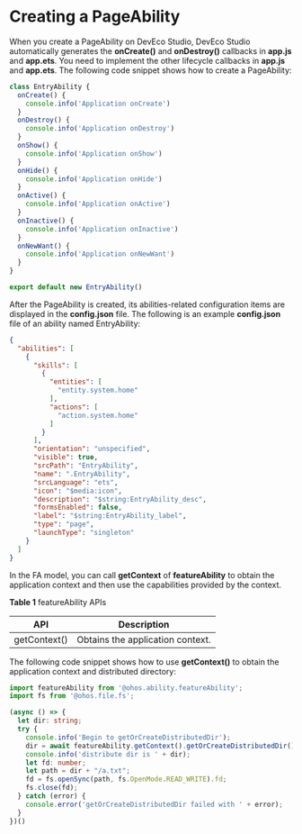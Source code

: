 # Creating a PageAbility


When you create a PageAbility on DevEco Studio, DevEco Studio automatically generates the **onCreate()** and **onDestroy()** callbacks in **app.js** and **app.ets**. You need to implement the other lifecycle callbacks in **app.js** and **app.ets**. The following code snippet shows how to create a PageAbility:

```ts
class EntryAbility {
  onCreate() {
    console.info('Application onCreate')
  }
  onDestroy() {
    console.info('Application onDestroy')
  }
  onShow() {
    console.info('Application onShow')
  }
  onHide() {
    console.info('Application onHide')
  }
  onActive() {
    console.info('Application onActive')
  }
  onInactive() {
    console.info('Application onInactive')
  }
  onNewWant() {
    console.info('Application onNewWant')
  }
}

export default new EntryAbility()
```


After the PageAbility is created, its abilities-related configuration items are displayed in the **config.json** file. The following is an example **config.json** file of an ability named EntryAbility:

```json
{
  "abilities": [
    {
      "skills": [
        {
          "entities": [
            "entity.system.home"
          ],
          "actions": [
            "action.system.home"
          ]
        }
      ],
      "orientation": "unspecified",
      "visible": true,
      "srcPath": "EntryAbility",
      "name": ".EntryAbility",
      "srcLanguage": "ets",
      "icon": "$media:icon",
      "description": "$string:EntryAbility_desc",
      "formsEnabled": false,
      "label": "$string:EntryAbility_label",
      "type": "page",
      "launchType": "singleton"
    }
  ]
}
```


In the FA model, you can call **getContext** of **featureAbility** to obtain the application context and then use the capabilities provided by the context.


  **Table 1** featureAbility APIs

| API| Description|
| -------- | -------- |
| getContext() | Obtains the application context.|


The following code snippet shows how to use **getContext()** to obtain the application context and distributed directory:

```ts
import featureAbility from '@ohos.ability.featureAbility';
import fs from '@ohos.file.fs';

(async () => {
  let dir: string;
  try {
    console.info('Begin to getOrCreateDistributedDir');
    dir = await featureAbility.getContext().getOrCreateDistributedDir();
    console.info('distribute dir is ' + dir);
    let fd: number;
    let path = dir + "/a.txt";
    fd = fs.openSync(path, fs.OpenMode.READ_WRITE).fd;
    fs.close(fd);
  } catch (error) {
    console.error('getOrCreateDistributedDir failed with ' + error);
  }
})()
```
